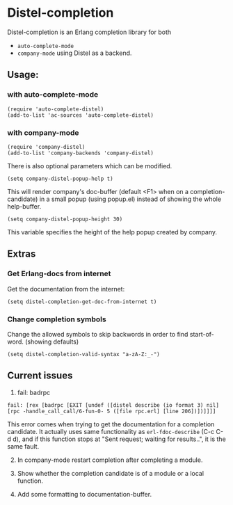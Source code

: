 # Distel-completion

Distel-completion is an Erlang completion library for both
* `auto-complete-mode`
* `company-mode`
using Distel as a backend.

## Usage:
### with auto-complete-mode
```elisp
(require 'auto-complete-distel)
(add-to-list 'ac-sources 'auto-complete-distel)
```

### with company-mode
```elisp
(require 'company-distel)
(add-to-list 'company-backends 'company-distel)
```

There is also optional parameters which can be modified.
```elisp
(setq company-distel-popup-help t)
```

This will render company's doc-buffer (default &lt;F1&gt; when on a
completion-candidate) in a small popup (using popup.el) instead of showing the
whole help-buffer.

```elisp
(setq company-distel-popup-height 30)
```

This variable specifies the height of the help popup created by company.

## Extras
### Get Erlang-docs from internet
Get the documentation from the internet:
```elisp
(setq distel-completion-get-doc-from-internet t)
```

### Change completion symbols
Change the allowed symbols to skip backwords in order to find
start-of-word. (showing defaults)
```elisp
(setq distel-completion-valid-syntax "a-zA-Z:_-")
```

## Current issues
1. fail: badrpc

```
fail: [rex [badrpc [EXIT [undef ([distel describe (io format 3) nil]
[rpc -handle_call_call/6-fun-0- 5 ([file rpc.erl] [line 206])])]]]]
```

This error comes when trying to get the documentation for a completion
candidate. It actually uses same functionality as `erl-fdoc-describe`
(C-c C-d d), and if this function stops at "Sent request; waiting for
results..", it is the same fault.

2. In company-mode restart completion after completing a module.

3. Show whether the completion candidate is of a module or a local function.

4. Add some formatting to documentation-buffer.
